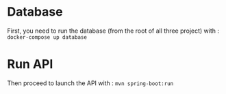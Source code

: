 # Database

First, you need to run the database (from the root of all three project) with :
```docker-compose up database```

# Run API

Then proceed to launch the API with : 
```mvn spring-boot:run```
